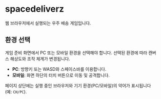 # spacedeliverz

웹 브라우저에서 실행되는 우주 배송 게임입니다.

## 환경 선택
게임 준비 화면에서 PC 또는 모바일 환경을 선택해야 합니다. 선택된 환경에 따라 캔버스 해상도와 조작 체계가 변경됩니다.

- **PC**: 방향키 또는 WASD와 스페이스바를 이용합니다.
- **모바일**: 화면 하단의 터치 버튼으로 이동 및 공격합니다.

페이지 상단에는 실행 중인 브라우저와 기기 환경(PC/모바일)의 약어가 표시됩니다 (예: `CH/PC`).